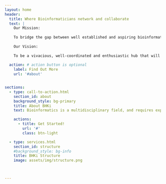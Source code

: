 ```yaml
---
layout: home
header:
  title: Where Bioinformaticians network and collaborate
  text: | 
    Our Mission:
    
    To bridge the gap between well established and aspiring bioinformaticians through peer training and mentorship so as to enhance collaborations to foster quality scientific research and innovations and promote the sharing of data, skills and codes.
    
    Our Vision:
   
    To be a vivacious, well-coordinated and enthusiastic hub that will develop bioinformatics and skills set through creating awareness, collaborations and capacity development.
  
  action: # action button is optional
    label: Find Out More
    url: '#about'


sections:
  - type: call-to-action.html
    section_id: about
    background_style: bg-primary
    title: About BHKi
    text: Bioinformatics is a multidisciplinary field, and requires expertise in computer technology, biology, statistics and mathematics. Training in bioinformatics does not simply require formal training in each of these disciplines, but also the integration of this knowledge and coherent application thereof to problems in biology. Research in modern biology, similarly, requires cross application of knowledge in an integrated fashion. The multidisciplinary nature of bioinformatics involves integration of various disciplines such as computer science, biology, statistics and mathematics.Therefore, to address the requirement for multidisciplinary training in bioinformatics, the establishment of new training programs that combine the required constituent fields are needed. To nurture and promote bioinformatics research will require an organizational entity that can facilitate the integration of these disciplines, promote the integration of skills and allow productive intellectual exchange and discussion in addressing bioinformatics questions. In other words, an entity that can facilitate the formation of a critical mass in bioinformatics research expertise.The Bioinformatics Hub of Kenya represents such an entity that can develop and manage training in bioinformatics and computational biology and a space in which research in bioinformatics is practiced.

    actions:
      - title: Get Started!
        url: '#'
        class: btn-light

  - type: services.html
    section_id: structure
    #background_style: bg-info
    title: BHKi Structure
    image: assets/img/structure.png
    


---
```

